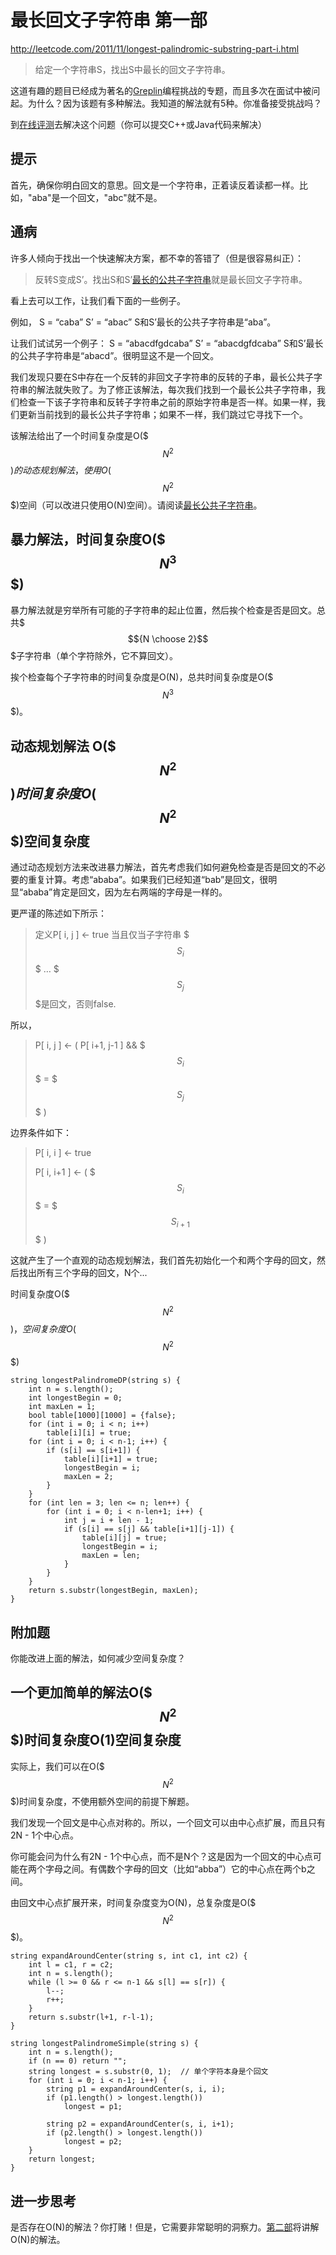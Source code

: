 # 最长回文子字符串 第一部

http://leetcode.com/2011/11/longest-palindromic-substring-part-i.html

> 给定一个字符串S，找出S中最长的回文子字符串。

这道有趣的题目已经成为著名的[Greplin](http://baike.baidu.com/view/5302414.htm?fr=iciba)编程挑战的专题，而且多次在面试中被问起。为什么？因为该题有多种解法。我知道的解法就有5种。你准备接受挑战吗？

到[在线评测](http://www.leetcode.com/onlinejudge)去解决这个问题（你可以提交C++或Java代码来解决）

## 提示
首先，确保你明白回文的意思。回文是一个字符串，正着读反着读都一样。比如，"aba"是一个回文，"abc"就不是。

## 通病
许多人倾向于找出一个快速解决方案，都不幸的答错了（但是很容易纠正）：

>反转S变成S’。找出S和S’[最长的公共子字符串](http://en.wikipedia.org/wiki/Longest_common_substring)就是最长回文子字符串。

看上去可以工作，让我们看下面的一些例子。

例如，
S = “caba” S’ = “abac”
S和S’最长的公共子字符串是“aba”。

让我们试试另一个例子：
S = “abacdfgdcaba” S’ = “abacdgfdcaba”
S和S’最长的公共子字符串是“abacd”。很明显这不是一个回文。

我们发现只要在S中存在一个反转的非回文子字符串的反转的子串，最长公共子字符串的解法就失败了。为了修正该解法，每次我们找到一个最长公共子字符串，我们检查一下该子字符串和反转子字符串之前的原始字符串是否一样。如果一样，我们更新当前找到的最长公共子字符串；如果不一样，我们跳过它寻找下一个。

该解法给出了一个时间复杂度是O($$$N^2$$$)的动态规划解法，使用O($$$N^2$$$)空间（可以改进只使用O(N)空间）。请阅读[最长公共子字符串](http://en.wikipedia.org/wiki/Longest_common_substring)。

## 暴力解法，时间复杂度O($$$N^3$$$)
暴力解法就是穷举所有可能的子字符串的起止位置，然后挨个检查是否是回文。总共$$${N \choose 2}$$$子字符串（单个字符除外，它不算回文）。

挨个检查每个子字符串的时间复杂度是O(N)，总共时间复杂度是O($$$N^3$$$)。

## 动态规划解法 O($$$N^2$$$)时间复杂度 O($$$N^2$$$)空间复杂度
通过动态规划方法来改进暴力解法，首先考虑我们如何避免检查是否是回文的不必要的重复计算。考虑“ababa”。如果我们已经知道“bab”是回文，很明显“ababa”肯定是回文，因为左右两端的字母是一样的。

更严谨的陈述如下所示：

> 定义P[ i, j ] ← true 当且仅当子字符串 $$$S_i$$$ … $$$S_j$$$是回文，否则false.


所以，

> P[ i, j ] ← ( P[ i+1, j-1 ] && $$$S_i$$$ = $$$S_j$$$ )

边界条件如下：

> P[ i, i ] ← true
> 
> P[ i, i+1 ] ← ( $$$S_i$$$ = $$$S_{i+1}$$$ )

这就产生了一个直观的动态规划解法，我们首先初始化一个和两个字母的回文，然后找出所有三个字母的回文，N个...

时间复杂度O($$$N^2$$$)，空间复杂度O($$$N^2$$$)

```
string longestPalindromeDP(string s) {
    int n = s.length();
    int longestBegin = 0;
    int maxLen = 1;
    bool table[1000][1000] = {false};
    for (int i = 0; i < n; i++)
        table[i][i] = true;
    for (int i = 0; i < n-1; i++) {
        if (s[i] == s[i+1]) {
            table[i][i+1] = true;
            longestBegin = i;
            maxLen = 2;
        }
    }
    for (int len = 3; len <= n; len++) {
        for (int i = 0; i < n-len+1; i++) {
            int j = i + len - 1;
            if (s[i] == s[j] && table[i+1][j-1]) {
                table[i][j] = true;
                longestBegin = i;
                maxLen = len;
            }
        }
    }
    return s.substr(longestBegin, maxLen);
}
```

## 附加题
你能改进上面的解法，如何减少空间复杂度？

## 一个更加简单的解法O($$$N^2$$$)时间复杂度O(1)空间复杂度
实际上，我们可以在O($$$N^2$$$)时间复杂度，不使用额外空间的前提下解题。

我们发现一个回文是中心点对称的。所以，一个回文可以由中心点扩展，而且只有2N - 1个中心点。

你可能会问为什么有2N - 1个中心点，而不是N个？这是因为一个回文的中心点可能在两个字母之间。有偶数个字母的回文（比如“abba”）它的中心点在两个b之间。

由回文中心点扩展开来，时间复杂度变为O(N)，总复杂度是O($$$N^2$$$)。

```
string expandAroundCenter(string s, int c1, int c2) {
    int l = c1, r = c2;
    int n = s.length();
    while (l >= 0 && r <= n-1 && s[l] == s[r]) {
        l--;
        r++;
    }
    return s.substr(l+1, r-l-1);
}

string longestPalindromeSimple(string s) {
    int n = s.length();
    if (n == 0) return "";
    string longest = s.substr(0, 1);  // 单个字符本身是个回文
    for (int i = 0; i < n-1; i++) {
        string p1 = expandAroundCenter(s, i, i);
        if (p1.length() > longest.length())
            longest = p1;

        string p2 = expandAroundCenter(s, i, i+1);
        if (p2.length() > longest.length())
            longest = p2;
    }
    return longest;
}
```

## 进一步思考
是否存在O(N)的解法？你打赌！但是，它需要非常聪明的洞察力。[第二部](https://github.com/xiangzhai/leetcode/blob/master/question/longest-palindromic-substring-part-ii.md)将讲解O(N)的解法。
